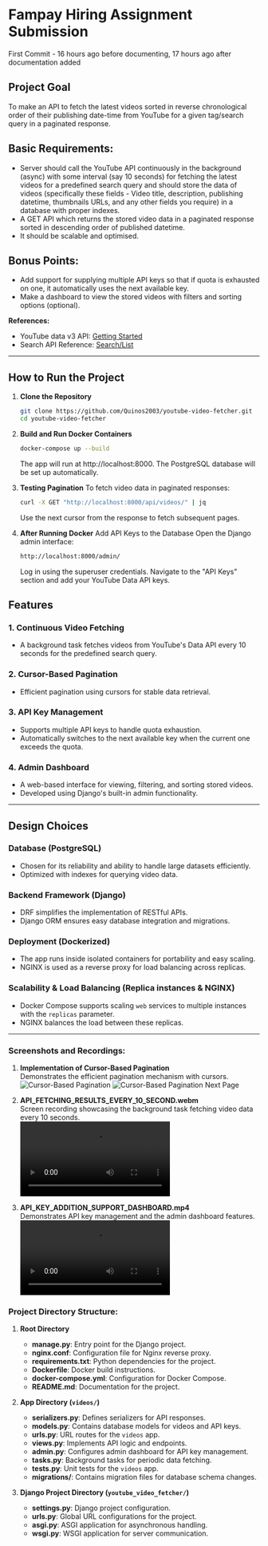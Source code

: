 # Fampay Hiring Assignment Submission
First Commit - 16 hours ago before documenting, 17 hours ago after documentation added

## Project Goal

To make an API to fetch the latest videos sorted in reverse chronological order of their publishing date-time from YouTube for a given tag/search query in a paginated response.

## Basic Requirements:

- Server should call the YouTube API continuously in the background (async) with some interval (say 10 seconds) for fetching the latest videos for a predefined search query and should store the data of videos (specifically these fields - Video title, description, publishing datetime, thumbnails URLs, and any other fields you require) in a database with proper indexes.
- A GET API which returns the stored video data in a paginated response sorted in descending order of published datetime.
- It should be scalable and optimised.

## Bonus Points:

- Add support for supplying multiple API keys so that if quota is exhausted on one, it automatically uses the next available key.
- Make a dashboard to view the stored videos with filters and sorting options (optional).

**References:**
- YouTube data v3 API: [Getting Started](https://developers.google.com/youtube/v3/getting-started)  
- Search API Reference: [Search/List](https://developers.google.com/youtube/v3/docs/search/list)

---

## How to Run the Project

1. **Clone the Repository**
   ```bash
   git clone https://github.com/Quinos2003/youtube-video-fetcher.git
   cd youtube-video-fetcher
   ```
2. **Build and Run Docker Containers**
   ```bash
   docker-compose up --build
   ```
   The app will run at http://localhost:8000.
   The PostgreSQL database will be set up automatically.
3. **Testing Pagination**
   To fetch video data in paginated responses:
   ```bash
   curl -X GET "http://localhost:8000/api/videos/" | jq
   ```
   Use the next cursor from the response to fetch subsequent pages.

4. **After Running Docker**
   Add API Keys to the Database
   Open the Django admin interface:
   ```bash
   http://localhost:8000/admin/
   ```
   Log in using the superuser credentials.
   Navigate to the "API Keys" section and add your YouTube Data API keys.
   
## Features

### 1. Continuous Video Fetching
- A background task fetches videos from YouTube's Data API every 10 seconds for the predefined search query.

### 2. Cursor-Based Pagination
- Efficient pagination using cursors for stable data retrieval.

### 3. API Key Management
- Supports multiple API keys to handle quota exhaustion.
- Automatically switches to the next available key when the current one exceeds the quota.

### 4. Admin Dashboard
- A web-based interface for viewing, filtering, and sorting stored videos.
- Developed using Django's built-in admin functionality.

---

## Design Choices

### **Database (PostgreSQL)**
- Chosen for its reliability and ability to handle large datasets efficiently.
- Optimized with indexes for querying video data.

### **Backend Framework (Django)**
- DRF simplifies the implementation of RESTful APIs.
- Django ORM ensures easy database integration and migrations.

### **Deployment (Dockerized)**
- The app runs inside isolated containers for portability and easy scaling.
- NGINX is used as a reverse proxy for load balancing across replicas.

### **Scalability & Load Balancing (Replica instances & NGINX)**
- Docker Compose supports scaling `web` services to multiple instances with the `replicas` parameter.
- NGINX balances the load between these replicas.

---

### Screenshots and Recordings:

1. **Implementation of Cursor-Based Pagination**  
   Demonstrates the efficient pagination mechanism with cursors.  
   ![Cursor-Based Pagination](media/Paginated_query_results.png)
   ![Cursor-Based Pagination Next Page](media/Cursor_Paginated_query_results_next_page.png)

2. **API_FETCHING_RESULTS_EVERY_10_SECOND.webm**  
   Screen recording showcasing the background task fetching video data every 10 seconds.  
   ![API Fetching Results](media/API_FETCHING_RESULTS_EVERY_10_SECOND.webm)

3. **API_KEY_ADDITION_SUPPORT_DASHBOARD.mp4**  
   Demonstrates API key management and the admin dashboard features.  
   ![API Key Addition Dashboard](media/API_KEY_ADDITION_SUPPORT_DASHBOARD.mp4)

### Project Directory Structure:

1. **Root Directory**  
   - **manage.py**: Entry point for the Django project.
   - **nginx.conf**: Configuration file for Nginx reverse proxy.
   - **requirements.txt**: Python dependencies for the project.
   - **Dockerfile**: Docker build instructions.
   - **docker-compose.yml**: Configuration for Docker Compose.
   - **README.md**: Documentation for the project.

2. **App Directory (`videos/`)**  
   - **serializers.py**: Defines serializers for API responses.
   - **models.py**: Contains database models for videos and API keys.
   - **urls.py**: URL routes for the `videos` app.
   - **views.py**: Implements API logic and endpoints.
   - **admin.py**: Configures admin dashboard for API key management.
   - **tasks.py**: Background tasks for periodic data fetching.
   - **tests.py**: Unit tests for the `videos` app.
   - **migrations/**: Contains migration files for database schema changes.

3. **Django Project Directory (`youtube_video_fetcher/`)**  
   - **settings.py**: Django project configuration.
   - **urls.py**: Global URL configurations for the project.
   - **asgi.py**: ASGI application for asynchronous handling.
   - **wsgi.py**: WSGI application for server communication.
